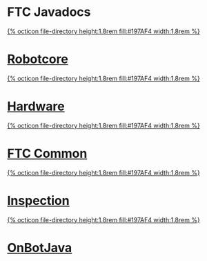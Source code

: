 # FTC Javadocs
<div class="list">
    <a class="btn item" href="../ftc/robotcore">
        <div class="item-img">
            {% octicon file-directory height:1.8rem fill:#197AF4 width:1.8rem %}
        </div>
        <h1 class="item-text">Robotcore</h1>
    </a>
    <a class="btn item" href="../ftc/hardware">
        <div class="item-img">
            {% octicon file-directory height:1.8rem fill:#197AF4 width:1.8rem %}
        </div>
        <h1 class="item-text">Hardware</h1>
    </a>
    <a class="btn item" href="../ftc/ftccommon">
        <div class="item-img">
            {% octicon file-directory height:1.8rem fill:#197AF4 width:1.8rem %}
        </div>
        <h1 class="item-text">FTC Common</h1>
    </a>
    <a class="btn item" href="../ftc/inspection">
        <div class="item-img">
            {% octicon file-directory height:1.8rem fill:#197AF4 width:1.8rem %}
        </div>
        <h1 class="item-text">Inspection</h1>
    </a>
    <a class="btn item" href="../ftc/onbotjava">
        <div class="item-img">
            {% octicon file-directory height:1.8rem fill:#197AF4 width:1.8rem %}
        </div>
        <h1 class="item-text">OnBotJava</h1>
    </a>
</div>
